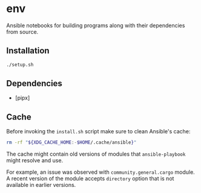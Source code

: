 # env

Ansible notebooks for building programs along with their dependencies from source.

## Installation

```sh
./setup.sh
```

## Dependencies

* [pipx]

## Cache

Before invoking the `install.sh` script make sure to clean Ansible's cache:

```sh
rm -rf "${XDG_CACHE_HOME:-$HOME/.cache/ansible}"
```

The cache might contain old versions of modules that `ansible-playbook` might resolve and use.

For example, an issue was observed with `community.general.cargo` module. A recent version of the module accepts `directory` option that is not available in earlier versions.
